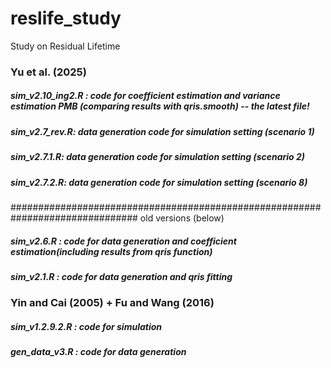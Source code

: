 # reslife_study

Study on Residual Lifetime

### Yu et al. (2025)
##### sim_v2.10_ing2.R : code for coefficient estimation and variance estimation PMB (comparing results with qris.smooth) -- the latest file!
##### sim_v2.7_rev.R: data generation code for simulation setting (scenario 1)
##### sim_v2.7.1.R: data generation code for simulation setting (scenario 2)
##### sim_v2.7.2.R: data generation code for simulation setting (scenario 8)

############################################################################### old versions (below)
##### sim_v2.6.R : code for data generation and coefficient estimation(including results from qris function) 
##### sim_v2.1.R : code for data generation and qris fitting 

### Yin and Cai (2005) + Fu and Wang (2016)
##### sim_v1.2.9.2.R : code for simulation
##### gen_data_v3.R : code for data generation
